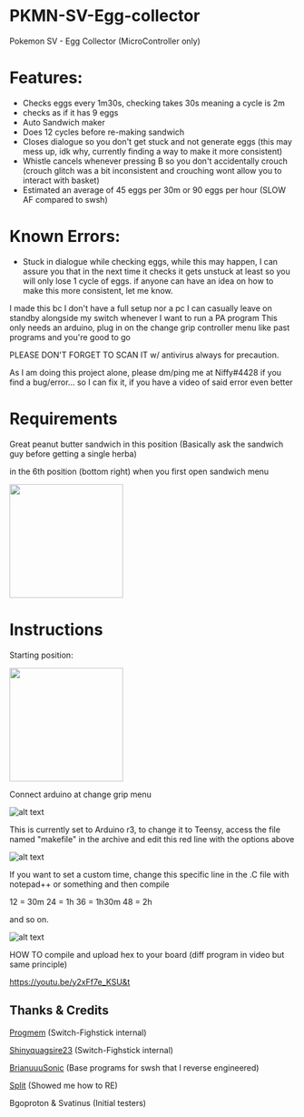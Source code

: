 # PKMN-SV-Egg-collector

Pokemon SV - Egg Collector (MicroController only)

# Features:
- Checks eggs every 1m30s, checking takes 30s meaning a cycle is 2m
- checks as if it has 9 eggs
- Auto Sandwich maker
- Does 12 cycles before re-making sandwich
- Closes dialogue so you don't get stuck and not generate eggs (this may mess up, idk why, currently finding a way to make it more consistent)
- Whistle cancels whenever pressing B so you don't accidentally crouch (crouch glitch was a bit inconsistent and crouching wont allow you to interact with basket)
- Estimated an average of 45 eggs per 30m or 90 eggs per hour (SLOW AF compared to swsh)

# Known Errors:
- Stuck in dialogue while checking eggs, while this may happen, I can assure you that in the next time it checks it gets unstuck at least so you will only lose 1 cycle of eggs. if anyone can have an idea on how to make this more consistent, let me know.

I made this bc I don't have a full setup nor a pc I can casually leave on standby alongside my switch whenever I want to run a PA program
This only needs an arduino, plug in on the change grip controller menu like past programs and you're good to go

PLEASE DON'T FORGET TO SCAN IT w/ antivirus always for precaution.

As I am doing this project alone, please dm/ping me at Niffy#4428 if you find a bug/error... so I can fix it, if you have a video of said error even better 
 
# Requirements
Great peanut butter sandwich in this position
(Basically ask the sandwich guy before getting a single herba)

in the 6th position (bottom right) when you first open sandwich menu


<img src="https://media.discordapp.net/attachments/750184046448869429/1053307943031951401/IMG_20221216_214503.jpg" width="200" height="200">
 
# Instructions
 
Starting position: 
 
<img src="https://imgur.com/a/ReUK1G0" width="200">
 
Connect arduino at change grip menu

![alt text](https://cdn.discordapp.com/attachments/750184046448869429/1051127261039960134/IMG_20221210_205703.jpg)

This is currently set to Arduino r3, to change it to Teensy, access the file named "makefile" in the archive and edit this red line with the options above

![alt text](https://cdn.discordapp.com/attachments/711649658220314635/1051309644561252412/Screenshot_7.jpg) 

If you want to set a custom time, change this specific line in the .C file with notepad++ or something and then compile

12 = 30m
24 = 1h
36 = 1h30m
48 = 2h 

and so on.

![alt text](https://cdn.discordapp.com/attachments/711649658220314635/1051109582879080530/Screenshot_3.jpg)

HOW TO compile and upload hex to your board (diff program in video but same principle)

https://youtu.be/y2xFf7e_KSU&t

## Thanks & Credits
[Progmem](https://github.com/progmem/Switch-Fightstick) (Switch-Fighstick internal)

[Shinyquagsire23](https://github.com/shinyquagsire23/Switch-Fightstick) (Switch-Fighstick internal)

[BrianuuuSonic](https://www.youtube.com/user/brianuuusonic2) (Base programs for swsh that I reverse engineered)

[Split](https://github.com/spl-t/swsh-auto-host) (Showed me how to RE)

Bgoproton & Svatinus (Initial testers)
